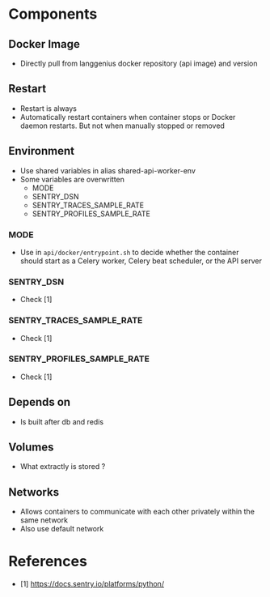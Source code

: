 # Components
## Docker Image
- Directly pull from langgenius docker repository (api image) and version
## Restart
- Restart is always
- Automatically restart containers when container stops or Docker daemon restarts. But not when manually stopped or removed
## Environment
- Use shared variables in alias shared-api-worker-env
- Some variables are overwritten
    - MODE
    - SENTRY_DSN
    - SENTRY_TRACES_SAMPLE_RATE
    - SENTRY_PROFILES_SAMPLE_RATE
### MODE
- Use in `api/docker/entrypoint.sh` to decide whether the container should start as a Celery worker, Celery beat scheduler, or the API server
### SENTRY_DSN
- Check [1]
### SENTRY_TRACES_SAMPLE_RATE
- Check [1]
### SENTRY_PROFILES_SAMPLE_RATE
- Check [1]
## Depends on
- Is built after db and redis
## Volumes
- What extractly is stored ?
## Networks
- Allows containers to communicate with each other privately within the same network
- Also use default network

# References
- [1] https://docs.sentry.io/platforms/python/